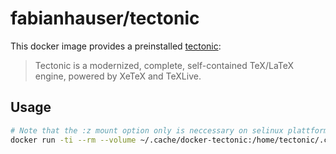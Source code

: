 # fabianhauser/tectonic

This docker image provides a preinstalled [tectonic](https://tectonic-typesetting.github.io/):

> Tectonic is a modernized, complete, self-contained TeX/LaTeX engine, powered by XeTeX and TeXLive.

## Usage
```bash
# Note that the :z mount option only is neccessary on selinux plattforms
docker run -ti --rm --volume ~/.cache/docker-tectonic:/home/tectonic/.cache:z --volume `pwd`:/tectonic:z fabianhauser/tectonic YourFile.tex
```
